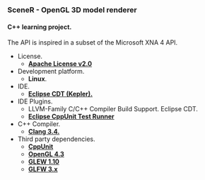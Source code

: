 ### SceneR - OpenGL 3D model renderer

#### C++ learning project.
The API is inspired in a subset of the Microsoft XNA 4 API.

* License.
    * [**Apache License v2.0**](https://www.apache.org/licenses/LICENSE-2.0)
* Development platform.
    * **Linux**.
* IDE. 
    * [**Eclipse CDT (Kepler).**](http://eclipse.org/cdt/)
* IDE Plugins.
    * LLVM-Family C/C++ Compiler Build Support. Eclipse CDT.
    * [**Eclipse CppUnit Test Runner**](https://github.com/jmrharris/eclipse.cppunit.testsrunner)
* C++ Compiler.
    * [**Clang 3.4.**](http://clang.llvm.org/)
* Third party dependencies.
    * [**CppUnit**](http://sourceforge.net/apps/mediawiki/cppunit/index.php?title=Main_Page)
    * [**OpenGL 4.3**](https://www.khronos.org/opengl/)
    * [**GLEW 1.10**](http://glew.sourceforge.net/)
    * [**GLFW 3.x**](http://www.glfw.org/)

